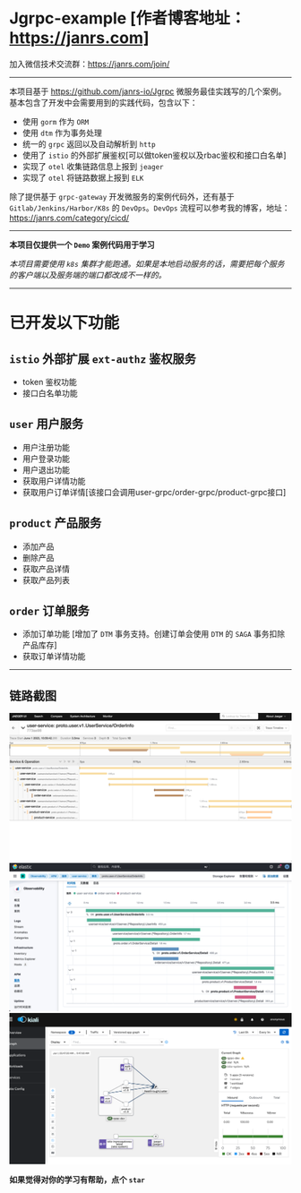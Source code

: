 # Jgrpc-example [作者博客地址：https://janrs.com]

加入微信技术交流群：https://janrs.com/join/

---

本项目基于 https://github.com/janrs-io/Jgrpc 微服务最佳实践写的几个案例。基本包含了开发中会需要用到的实践代码，包含以下：

- 使用 `gorm` 作为 `ORM`
- 使用 `dtm` 作为事务处理
- 统一的 `grpc` 返回以及自动解析到 `http`
- 使用了 `istio` 的外部扩展鉴权[可以做token鉴权以及rbac鉴权和接口白名单]
- 实现了 `otel` 收集链路信息上报到 `jeager`
- 实现了 `otel` 将链路数据上报到 `ELK`

除了提供基于 `grpc-gateway` 开发微服务的案例代码外，还有基于 `Gitlab/Jenkins/Harbor/K8s` 的 `DevOps`。`DevOps`
流程可以参考我的博客，地址：https://janrs.com/category/cicd/


---

**本项目仅提供一个 `Demo` 案例代码用于学习**

*本项目需要使用 `k8s` 集群才能跑通。如果是本地启动服务的话，需要把每个服务的客户端以及服务端的端口都改成不一样的。*

---

# 已开发以下功能

## `istio` 外部扩展 `ext-authz` 鉴权服务

- token 鉴权功能
- 接口白名单功能

## `user` 用户服务

- 用户注册功能
- 用户登录功能
- 用户退出功能
- 获取用户详情功能
- 获取用户订单详情[该接口会调用user-grpc/order-grpc/product-grpc接口]

## `product` 产品服务

- 添加产品
- 删除产品
- 获取产品详情
- 获取产品列表

## `order` 订单服务

- 添加订单功能 [增加了 `DTM` 事务支持。创建订单会使用 `DTM` 的 `SAGA` 事务扣除产品库存]
- 获取订单详情功能

---

## 链路截图

![img.png](img.png)
![img_1.png](img_1.png)
![img_2.png](img_2.png)

**如果觉得对你的学习有帮助，点个 `star`**